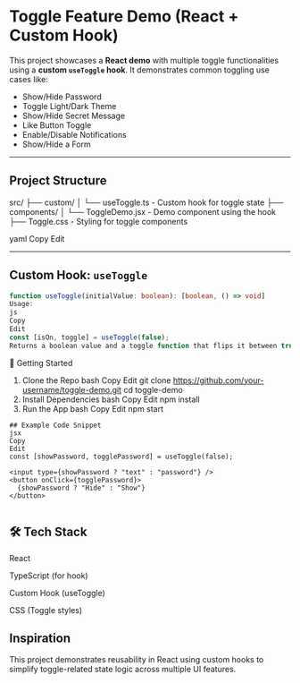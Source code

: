 #  Toggle Feature Demo (React + Custom Hook)

This project showcases a **React demo** with multiple toggle functionalities using a **custom `useToggle` hook**. It demonstrates common toggling use cases like:

-  Show/Hide Password  
-  Toggle Light/Dark Theme  
-  Show/Hide Secret Message  
-  Like Button Toggle  
-  Enable/Disable Notifications  
-  Show/Hide a Form  

---

##  Project Structure

src/
├── custom/
│ └── useToggle.ts - Custom hook for toggle state
├── components/
│ └── ToggleDemo.jsx - Demo component using the hook
├── Toggle.css - Styling for toggle components

yaml
Copy
Edit

---

##  Custom Hook: `useToggle`

```ts
function useToggle(initialValue: boolean): [boolean, () => void]
Usage:
js
Copy
Edit
const [isOn, toggle] = useToggle(false);
Returns a boolean value and a toggle function that flips it between true and false.

```
🚀 Getting Started
1. Clone the Repo
bash
Copy
Edit
git clone https://github.com/your-username/toggle-demo.git
cd toggle-demo
2. Install Dependencies
bash
Copy
Edit
npm install
3. Run the App
bash
Copy
Edit
npm start
```
## Example Code Snippet
jsx
Copy
Edit
const [showPassword, togglePassword] = useToggle(false);

<input type={showPassword ? "text" : "password"} />
<button onClick={togglePassword}>
  {showPassword ? "Hide" : "Show"}
</button>


```
##  🛠 Tech Stack
React

TypeScript (for hook)

Custom Hook (useToggle)

CSS (Toggle styles)



##  Inspiration
This project demonstrates reusability in React using custom hooks to simplify toggle-related state logic across multiple UI features.
